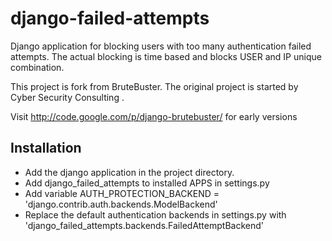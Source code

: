 # django-failed-attempts

Django application for blocking users with too many authentication failed attempts. The actual blocking is time based and blocks USER and IP unique combination. 

This project is fork from BruteBuster. The original project is started by Cyber Security Consulting .

Visit http://code.google.com/p/django-brutebuster/ for early versions

## Installation

* Add the django application in the project directory.
* Add django_failed_attempts to installed APPS in settings.py
* Add variable AUTH_PROTECTION_BACKEND = 'django.contrib.auth.backends.ModelBackend'
* Replace the default authentication backends in settings.py with 'django_failed_attempts.backends.FailedAttemptBackend'

